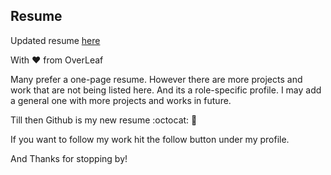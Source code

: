 ## Resume



Updated resume [here](https://github.com/prateekiiest/Resume/blob/master/resumeprateekiiest%20(2).pdf)

With :heart: from OverLeaf

Many prefer a one-page resume. However there are more projects and work that are not being listed here. And its a role-specific profile.
I may add a general one with more projects and works in future.

Till then Github is my new resume :octocat: :metal: 

If you want to follow my work  hit the follow button under my profile.

And Thanks for stopping by!

